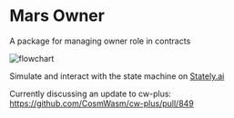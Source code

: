 # Mars Owner
A package for managing owner role in contracts

![flowchart](https://github-production-user-asset-6210df.s3.amazonaws.com/16624263/241675595-0b999e76-9418-476b-8f86-31823ef17f69.png)

Simulate and interact with the state machine on [Stately.ai](https://stately.ai/registry/editor/b7e5dbac-2d33-47f7-a84b-e38dff5694ad?machineId=f8d99cd1-dd55-4506-961b-e2542480be68&mode=Simulate) 

Currently discussing an update to cw-plus: https://github.com/CosmWasm/cw-plus/pull/849